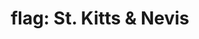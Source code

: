 ---
layout: flags
title: "flag: St. Kitts & Nevis"
emoji: flag_st_kitts_and_nevis
permalink: 🇰🇳.html
image: assets/img/3moji/flag_st_kitts_and_nevis.png
---